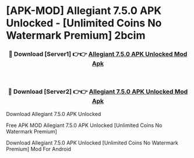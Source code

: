# [APK-MOD] Allegiant 7.5.0 APK Unlocked - [Unlimited Coins No Watermark Premium] 2bcim



<div align="center">
<h3>🔴 Download [Server1] 👉👉 <a href="https://momento.my/?title=Allegiant_7.5.0_APK_Unlocked">Allegiant 7.5.0 APK Unlocked Mod Apk</a></h3><br>

<h3>🔴 Download [Server2] 👉👉 <a href="https://momento.my/?title=Allegiant_7.5.0_APK_Unlocked">Allegiant 7.5.0 APK Unlocked Mod Apk</a></h3>
</div>



Download Allegiant 7.5.0 APK Unlocked 

Free APK MOD Allegiant 7.5.0 APK Unlocked [Unlimited Coins No Watermark Premium]

Download Allegiant 7.5.0 APK Unlocked [Unlimited Coins No Watermark Premium] Mod For Android
